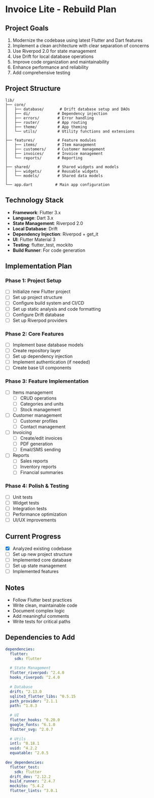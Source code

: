# Invoice Lite - Rebuild Plan

## Project Goals
1. Modernize the codebase using latest Flutter and Dart features
2. Implement a clean architecture with clear separation of concerns
3. Use Riverpod 2.0 for state management
4. Use Drift for local database operations
5. Improve code organization and maintainability
6. Enhance performance and reliability
7. Add comprehensive testing

## Project Structure
```
lib/
├── core/
│   ├── database/       # Drift database setup and DAOs
│   ├── di/            # Dependency injection
│   ├── errors/        # Error handling
│   ├── router/        # App routing
│   ├── theme/         # App theming
│   └── utils/         # Utility functions and extensions
│
├── features/          # Feature modules
│   ├── items/         # Item management
│   ├── customers/     # Customer management
│   ├── invoices/      # Invoice management
│   └── reports/       # Reporting
│
├── shared/            # Shared widgets and models
│   ├── widgets/       # Reusable widgets
│   └── models/        # Shared data models
│
└── app.dart          # Main app configuration
```

## Technology Stack
- **Framework**: Flutter 3.x
- **Language**: Dart 3.x
- **State Management**: Riverpod 2.0
- **Local Database**: Drift
- **Dependency Injection**: Riverpod + get_it
- **UI**: Flutter Material 3
- **Testing**: flutter_test, mockito
- **Build Runner**: For code generation

## Implementation Plan

### Phase 1: Project Setup
- [ ] Initialize new Flutter project
- [ ] Set up project structure
- [ ] Configure build system and CI/CD
- [ ] Set up static analysis and code formatting
- [ ] Configure Drift database
- [ ] Set up Riverpod providers

### Phase 2: Core Features
- [ ] Implement base database models
- [ ] Create repository layer
- [ ] Set up dependency injection
- [ ] Implement authentication (if needed)
- [ ] Create base UI components

### Phase 3: Feature Implementation
- [ ] Items management
  - [ ] CRUD operations
  - [ ] Categories and units
  - [ ] Stock management
- [ ] Customer management
  - [ ] Customer profiles
  - [ ] Contact management
- [ ] Invoicing
  - [ ] Create/edit invoices
  - [ ] PDF generation
  - [ ] Email/SMS sending
- [ ] Reports
  - [ ] Sales reports
  - [ ] Inventory reports
  - [ ] Financial summaries

### Phase 4: Polish & Testing
- [ ] Unit tests
- [ ] Widget tests
- [ ] Integration tests
- [ ] Performance optimization
- [ ] UI/UX improvements

## Current Progress
- [x] Analyzed existing codebase
- [ ] Set up new project structure
- [ ] Implemented core database
- [ ] Set up state management
- [ ] Implemented features

## Notes
- Follow Flutter best practices
- Write clean, maintainable code
- Document complex logic
- Add meaningful comments
- Write tests for critical paths

## Dependencies to Add
```yaml
dependencies:
  flutter:
    sdk: flutter
  
  # State Management
  flutter_riverpod: ^2.4.0
  hooks_riverpod: ^2.4.0
  
  # Database
  drift: ^2.13.0
  sqlite3_flutter_libs: ^0.5.15
  path_provider: ^2.1.1
  path: ^1.8.3
  
  # UI
  flutter_hooks: ^0.20.0
  google_fonts: ^6.1.0
  flutter_svg: ^2.0.7
  
  # Utils
  intl: ^0.18.1
  uuid: ^4.2.2
  equatable: ^2.0.5
  
dev_dependencies:
  flutter_test:
    sdk: flutter
  drift_dev: ^2.12.2
  build_runner: ^2.4.7
  mockito: ^5.4.2
  flutter_lints: ^3.0.1
```
